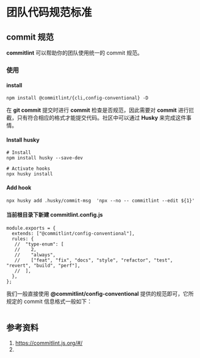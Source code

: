 # 团队代码规范标准

## commit 规范

**commitlint** 可以帮助你的团队使用统一的 commit 规范。

### 使用

#### install
```shell
npm install @commitlint/{cli,config-conventional} -D
```

在 **git commit** 提交时进行 **commit** 检查是否规范，因此需要对 **commit** 进行拦截，只有符合相应的格式才能提交代码。社区中可以通过 **Husky** 来完成这件事情。

#### Install husky
```shell
# Install
npm install husky --save-dev

# Activate hooks
npx husky install
```

#### Add hook
```shell
npx husky add .husky/commit-msg  'npx --no -- commitlint --edit ${1}'
```

#### 当前根目录下新建 commitlint.config.js

```JS
module.exports = {
  extends: ["@commitlint/config-conventional"],
  rules: {
   //  "type-enum": [
   //    2,
   //    "always",
   //    ["feat", "fix", "docs", "style", "refactor", "test", "revert", "build", "perf"],
   //  ],
  },
};
```

我们一般直接使用 **@commitlint/config-conventional** 提供的规范即可，它所规定的 commit 信息格式一般如下：

```shell

```



## 参考资料

1. https://commitlint.js.org/#/
2. 